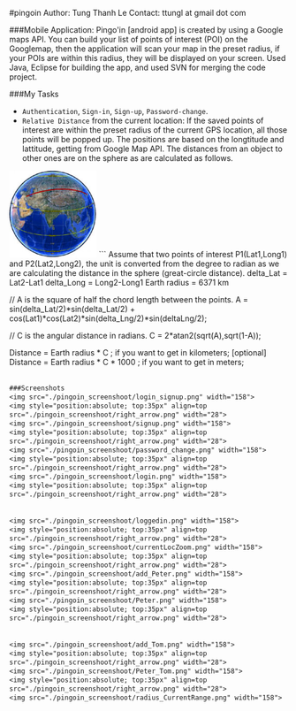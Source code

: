 #pingoin
    Author: Tung Thanh Le
    Contact: ttungl at gmail dot com
    
###Mobile Application: 
Pingo'in [android app] is created by using a Google maps API. You can build your list of points of interest (POI) on the Googlemap, then the application will scan your map in the preset radius, if your POIs are within this radius, they will be displayed on your screen. Used Java, Eclipse for building the app, and used SVN for merging the code project.

###My Tasks
* `Authentication`, `Sign-in`, `Sign-up`, `Password-change`.
* `Relative Distance` from the current location: If the saved points of interest are within the preset radius of the current GPS location, all those points will be popped up. The positions are based on the longtitude and lattitude, getting from Google Map API. The distances from an object to other ones are on the sphere as are calculated as follows.

<img src="./pingoin_screenshoot/earth.png" width="158">
```
Assume that two points of interest P1(Lat1,Long1) and P2(Lat2,Long2), the unit is converted 
from the degree to radian as we are calculating the distance in the sphere (great-circle distance).
delta_Lat = Lat2-Lat1
delta_Long = Long2-Long1
Earth radius = 6371 km

// A is the square of half the chord length between the points.
A = sin(delta_Lat/2)*sin(delta_Lat/2) + cos(Lat1)*cos(Lat2)*sin(delta_Lng/2)*sin(deltaLng/2); 

// C is the angular distance in radians.
C = 2*atan2(sqrt(A),sqrt(1-A));

Distance = Earth radius * C ; if you want to get in kilometers; 
[optional] Distance = Earth radius * C * 1000 ; if you want to get in meters;
```

###Screenshots
<img src="./pingoin_screenshoot/login_signup.png" width="158">
<img style="position:absolute; top:35px" align=top src="./pingoin_screenshoot/right_arrow.png" width="28">
<img src="./pingoin_screenshoot/signup.png" width="158">
<img style="position:absolute; top:35px" align=top src="./pingoin_screenshoot/right_arrow.png" width="28">
<img src="./pingoin_screenshoot/password_change.png" width="158">
<img style="position:absolute; top:35px" align=top src="./pingoin_screenshoot/right_arrow.png" width="28">
<img src="./pingoin_screenshoot/login.png" width="158">
<img style="position:absolute; top:35px" align=top src="./pingoin_screenshoot/right_arrow.png" width="28">


<img src="./pingoin_screenshoot/loggedin.png" width="158">
<img style="position:absolute; top:35px" align=top src="./pingoin_screenshoot/right_arrow.png" width="28">
<img src="./pingoin_screenshoot/currentLocZoom.png" width="158">
<img style="position:absolute; top:35px" align=top src="./pingoin_screenshoot/right_arrow.png" width="28">
<img src="./pingoin_screenshoot/add_Peter.png" width="158">
<img style="position:absolute; top:35px" align=top src="./pingoin_screenshoot/right_arrow.png" width="28">
<img src="./pingoin_screenshoot/Peter.png" width="158">
<img style="position:absolute; top:35px" align=top src="./pingoin_screenshoot/right_arrow.png" width="28">


<img src="./pingoin_screenshoot/add_Tom.png" width="158">
<img style="position:absolute; top:35px" align=top src="./pingoin_screenshoot/right_arrow.png" width="28">
<img src="./pingoin_screenshoot/Peter_Tom.png" width="158">
<img style="position:absolute; top:35px" align=top src="./pingoin_screenshoot/right_arrow.png" width="28">
<img src="./pingoin_screenshoot/radius_CurrentRange.png" width="158">
